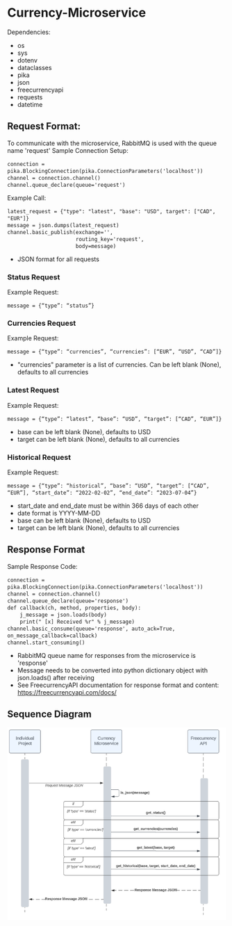 # Currency-Microservice
Dependencies:
- os
- sys
- dotenv
- dataclasses
- pika
- json
- freecurrencyapi
- requests
- datetime

## Request Format:
To communicate with the microservice, RabbitMQ is used with the queue name 'request'
Sample Connection Setup:
```
connection = pika.BlockingConnection(pika.ConnectionParameters('localhost'))
channel = connection.channel()
channel.queue_declare(queue='request')
```

Example Call:
```
latest_request = {"type": "latest", "base": "USD", target": ["CAD", "EUR"]}
message = json.dumps(latest_request)
channel.basic_publish(exchange='',
                      routing_key='request',
                      body=message)
```

- JSON format for all requests

### Status Request
Example Request:
```
message = {“type”: “status”}
```

### Currencies Request
Example Request:
```
message = {“type”: “currencies”, “currencies”: [“EUR”, “USD”, “CAD”]}
```
- "currencies" parameter is a list of currencies. Can be left blank (None), defaults to all currencies

### Latest Request
Example Request:
```
message = {“type”: “latest”, “base”: “USD”, “target”: [“CAD”, “EUR”]}
```
- base can be left blank (None), defaults to USD
- target can be left blank (None), defaults to all currencies

### Historical Request
Example Request:
```
message = {“type”: “historical”, “base”: “USD”, “target”: [“CAD”, “EUR”], “start_date”: “2022-02-02”, “end_date”: “2023-07-04”}
```
- start_date and end_date must be within 366 days of each other
- date format is YYYY-MM-DD
- base can be left blank (None), defaults to USD
- target can be left blank (None), defaults to all currencies

## Response Format
Sample Response Code:
```
connection = pika.BlockingConnection(pika.ConnectionParameters('localhost'))
channel = connection.channel()
channel.queue_declare(queue='response')
def callback(ch, method, properties, body):
    j_message = json.loads(body)
    print(" [x] Received %r" % j_message)
channel.basic_consume(queue='response', auto_ack=True, on_message_callback=callback)
channel.start_consuming()
```
- RabbitMQ queue name for responses from the microservice is 'response'
- Message needs to be converted into python dictionary object with json.loads() after receiving
- See FreecurrencyAPI documentation for response format and content: https://freecurrencyapi.com/docs/

## Sequence Diagram 
![](CurrencyMicroserviceSequenceDiagram.png)